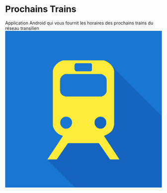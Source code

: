 # Prochains Trains
Application Android qui vous fournit les horaires des prochains trains du réseau transilien
![alt tag](https://raw.githubusercontent.com/CYRIAQU3/prochainstrains/master/www/img/logo.png)
